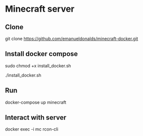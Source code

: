 # Minecraft server

## Clone
git clone https://github.com/emanueldonalds/minecraft-docker.git

## Install docker compose
sudo chmod +x install_docker.sh

./install_docker.sh

## Run
docker-compose up minecraft

## Interact with server
docker exec -i mc rcon-cli
